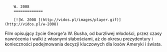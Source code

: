 
        W. 2008 
        =============
        
        [![W. 2008 ](http://vidos.pl/images/player.gif)](http://vidos.pl/w-2008)
        
        
 Film opisujący życie George'a W. Busha, od burzliwej młodości, przez czasy nawrócenia i walki z własnymi słabościami, aż do okresu prezydentury i konieczności podejmowania decyzji kluczowych dla losów Ameryki i świata.
    